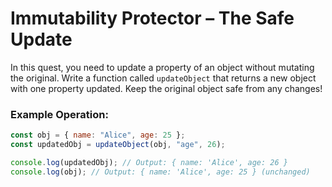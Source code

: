 # Immutability Protector – The Safe Update

In this quest, you need to update a property of an object without mutating the original. Write a function called `updateObject` that returns a new object with one property updated. Keep the original object safe from any changes!

### Example Operation:

```js
const obj = { name: "Alice", age: 25 };
const updatedObj = updateObject(obj, "age", 26);

console.log(updatedObj); // Output: { name: 'Alice', age: 26 }
console.log(obj); // Output: { name: 'Alice', age: 25 } (unchanged)
```
